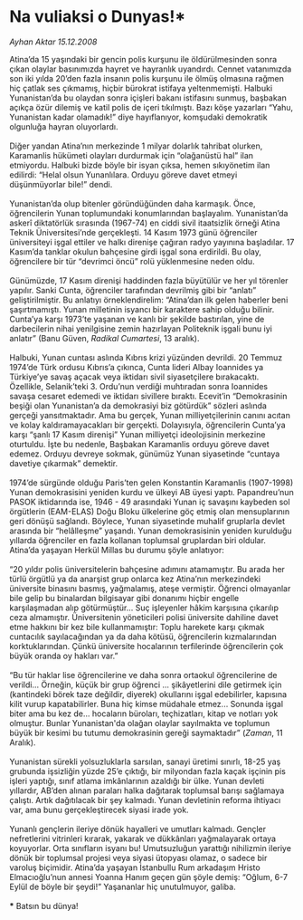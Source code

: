 # Na vuliaksi o Dunyas!*

*Ayhan Aktar 15.12.2008*

<div class="taraf_structure_2col_1zq">
<div class="margen_n">



 <p>Atina’da 15 yaşındaki bir gencin polis kurşunu ile öldürülmesinden sonra çıkan olaylar basınımızda hayret ve hayranlık uyandırdı. Cennet vatanımızda son iki yılda 20’den fazla insanın polis kurşunu ile ölmüş olmasına rağmen hiç çatlak ses çıkmamış, hiçbir bürokrat istifaya yeltenmemişti. Halbuki Yunanistan’da bu olaydan sonra içişleri bakanı istifasını sunmuş, başbakan açıkça özür dilemiş ve katil polis de içeri tıkılmıştı. Bazı köşe yazarları “Yahu, Yunanistan kadar olamadık!” diye hayıflanıyor, komşudaki demokratik olgunluğa hayran oluyorlardı. <br/><br/>Diğer yandan Atina’nın merkezinde 1 milyar dolarlık tahribat olurken, Karamanlis hükümeti olayları durdurmak için “olağanüstü hal” ilan etmiyordu. Halbuki bizde böyle bir isyan çıksa, hemen sıkıyönetim ilan edilirdi: “Helal olsun Yunanlılara. Orduyu göreve davet etmeyi düşünmüyorlar bile!” dendi. <br/><br/>Yunanistan’da olup bitenler göründüğünden daha karmaşık. Önce, öğrencilerin Yunan toplumundaki konumlarından başlayalım. Yunanistan’da askerî diktatörlük sırasında (1967-74) en ciddi sivil itaatsizlik örneği Atina Teknik Üniversitesi’nde gerçekleşti. 14 Kasım 1973 günü öğrenciler üniversiteyi işgal ettiler ve halkı direnişe çağıran radyo yayınına başladılar. 17 Kasım’da tanklar okulun bahçesine girdi işgal sona erdirildi. Bu olay, öğrencilere bir tür “devrimci öncü” rolü yüklenmesine neden oldu. <br/><br/>Günümüzde, 17 Kasım direnişi haddinden fazla büyütülür ve her yıl törenler yapılır. Sanki Cunta, öğrenciler tarafından devrilmiş gibi bir “anlatı” geliştirilmiştir. Bu anlatıyı örneklendirelim: “Atina’dan ilk gelen haberler beni şaşırtmamıştı. Yunan milletinin isyancı bir karaktere sahip olduğu bilinir. Cunta’ya karşı 1973’te yaşanan ve kanlı bir şekilde bastırılan, yine de darbecilerin nihai yenilgisine zemin hazırlayan Politeknik işgali bunu iyi anlatır” (Banu Güven, <i>Radikal Cumartesi</i>, 13 aralık). <br/><br/>Halbuki, Yunan cuntası aslında Kıbrıs krizi yüzünden devrildi. 20 Temmuz 1974’de Türk ordusu Kıbrıs’a çıkınca, Cunta lideri Albay Ioannides ya Türkiye’ye savaş açacak veya iktidarı sivil siyasetçilere bırakacaktı. Özellikle, Selanik’teki 3. Ordu’nun verdiği muhtıradan sonra Ioannides savaşa cesaret edemedi ve iktidarı sivillere bıraktı. Ecevit’in “Demokrasinin beşiği olan Yunanistan’a da demokrasiyi biz götürdük” sözleri aslında gerçeği yansıtmaktadır. Ama bu gerçek, Yunan milliyetçilerinin canını acıtan ve kolay kaldıramayacakları bir gerçekti. Dolayısıyla, öğrencilerin Cunta’ya karşı “şanlı 17 Kasım direnişi” Yunan milliyetçi ideolojisinin merkezine oturtuldu. İşte bu nedenle, Başbakan Karamanlis orduyu göreve davet edemez. Orduyu devreye sokmak, günümüz Yunan siyasetinde “cuntaya davetiye çıkarmak” demektir. <br/><br/>1974’de sürgünde olduğu Paris’ten gelen Konstantin Karamanlis (1907-1998) Yunan demokrasisini yeniden kurdu ve ülkeyi AB üyesi yaptı. Papandreu’nun PASOK iktidarında ise, 1946 - 49 arasındaki Yunan iç savaşını kaybeden sol örgütlerin (EAM-ELAS) Doğu Bloku ülkelerine göç etmiş olan mensuplarının geri dönüşü sağlandı. Böylece, Yunan siyasetinde muhalif gruplarla devlet arasında bir “helâlleşme” yaşandı. Yunan demokrasisinin yeniden kurulduğu yıllarda öğrenciler en fazla kollanan toplumsal gruplardan biri oldular. Atina’da yaşayan Herkül Millas bu durumu şöyle anlatıyor: <br/><br/>“20 yıldır polis üniversitelerin bahçesine adımını atamamıştır. Bu arada her türlü örgütlü ya da anarşist grup onlarca kez Atina’nın merkezindeki üniversite binasını basmış, yağmalamış, ateşe vermiştir. Öğrenci olmayanlar bile gelip bu binalardan bilgisayar gibi donanımı hiçbir engelle karşılaşmadan alıp götürmüştür... Suç işleyenler hâkim karşısına çıkarılıp ceza almamıştır. Üniversitenin yöneticileri polisi üniversite dahiline davet etme hakkını bir kez bile kullanmamıştır: Toplu harekete karşı çıkmak cuntacılık sayılacağından ya da daha kötüsü, öğrencilerin kızmalarından korktuklarından. Çünkü üniversite hocalarının terfilerinde öğrencilerin çok büyük oranda oy hakları var.” <br/><br/>“Bu tür haklar lise öğrencilerine ve daha sonra ortaokul öğrencilerine de verildi... Örneğin, küçük bir grup öğrenci ... şikâyetlerini dile getirmek için (kantindeki börek taze değildir, diyerek) okullarını işgal edebilirler, kapısına kilit vurup kapatabilirler. Buna hiç kimse müdahale etmez... Sonunda işgal biter ama bu kez de... hocaların büroları, teçhizatları, kitap ve notları yok olmuştur. Bunlar Yunanistan'da olağan olaylar sayılmakta ve toplumun büyük bir kesimi bu tutumu demokrasinin gereği saymaktadır” (<i>Zaman</i>, 11 Aralık). <br/><br/>Yunanistan sürekli yolsuzluklarla sarsılan, sanayi üretimi sınırlı, 18-25 yaş grubunda işsizliğin yüzde 25’e çıktığı, bir milyondan fazla kaçak işçinin pis işleri yaptığı, sınıf atlama imkânlarının azaldığı bir ülke. Yunan devleti yıllardır, AB’den alınan paraları halka dağıtarak toplumsal barışı sağlamaya çalıştı. Artık dağıtılacak bir şey kalmadı. Yunan devletinin reforma ihtiyacı var, ama bunu gerçekleştirecek siyasi irade yok. <br/><br/>Yunanlı gençlerin ileriye dönük hayalleri ve umutları kalmadı. Gençler nefretlerini vitrinleri kırarak, yakarak ve dükkânları yağmalayarak ortaya koyuyorlar. Orta sınıfların isyanı bu! Umutsuzluğun yarattığı nihilizmin ileriye dönük bir toplumsal projesi veya siyasi ütopyası olamaz, o sadece bir varoluş biçimidir. Atina’da yaşayan İstanbullu Rum arkadaşım Hristo Elmacıoğlu’nun annesi Yoanna Hanım geçen gün şöyle demiş: “Oğlum, 6-7 Eylül de böyle bir şeydi!” Yaşananlar hiç unutulmuyor, galiba.<b> <br/><br/>*</b> Batsın bu dünya!</p>

<br/>


<div id="taraf_not">
</div>

</div>


</div>

